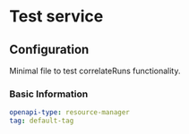 # Test service

## Configuration

Minimal file to test correlateRuns functionality.

### Basic Information

```yaml
openapi-type: resource-manager
tag: default-tag
```

